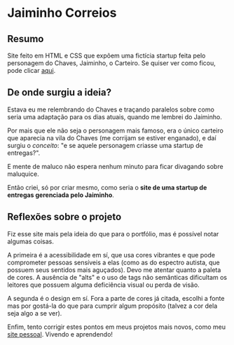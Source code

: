 # Jaiminho Correios
## Resumo
Site feito em HTML e CSS que expõem uma fictícia startup feita pelo personagem do Chaves, Jaiminho, o Carteiro. Se quiser ver como ficou, pode clicar <a href="https://NilsonCesar.github.io/jaiminho-correios/">aqui</a>.

## De onde surgiu a ideia?
Estava eu me relembrando do Chaves e traçando paralelos sobre como seria uma adaptação para os dias atuais, quando me lembrei do Jaiminho.

Por mais que ele não seja o personagem mais famoso, era o único carteiro que aparecia na vila do Chaves (me corrijam se estiver enganado), e daí surgiu o _conceito_: "e se aquele personagem criasse uma startup de entregas?".

E mente de maluco não espera nenhum minuto para ficar divagando sobre maluquice.

Então criei, só por criar mesmo, como seria o __site de uma startup de entregas gerenciada pelo Jaiminho__.

## Reflexões sobre o projeto
Fiz esse site mais pela ideia do que para o portfólio, mas é possível notar algumas coisas.

A primeira é a acessibilidade em sí, que usa cores vibrantes e que pode comprometer pessoas sensíveis a elas (como as do espectro autista, que possuem seus sentidos mais aguçados). Devo me atentar quanto a paleta de cores. A ausência de "alts" e o uso de tags não semânticas dificultam os leitores que possuem alguma deficiência visual ou perda de visão.

A segunda é o design em sí. Fora a parte de cores já citada, escolhi a fonte mas por gostá-la do que para cumprir algum propósito (talvez a cor dela seja algo a se ver).

Enfim, tento corrigir estes pontos em meus projetos mais novos, como meu <a href="https://NilsonCesar.github.io/">site pessoal</a>. Vivendo e aprendendo!